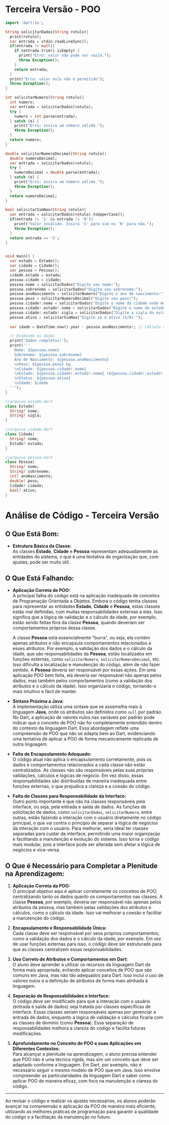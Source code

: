 # Terceira Versão - POO

```dart
import 'dart:io';

String solicitarDados(String rotulo){
  print(rotulo);
  var entrada = stdin.readLineSync();
  if(entrada != null){
    if (entrada.trim().isEmpty) { 
      print("Erro: valor não pode ser vazio.");
      throw Exception();
    }
    return entrada;
  }
  print("Erro: valor nulo não é permitido");
  throw Exception();
}

int solicitarNumero(String rotulo){
  int numero;
  var entrada = solicitarDados(rotulo);
  try {
    numero = int.parse(entrada); 
  } catch (e) {
    print("Erro: insira um número válido.");
    throw Exception();
  }
  return numero;
}

double solicitarNumeroDecimal(String rotulo){
  double numeroDecimal;
  var entrada = solicitarDados(rotulo);
  try {
    numeroDecimal = double.parse(entrada); 
  } catch (e) {
    print("Erro: insira um número válido.");
    throw Exception();
  }
  return numeroDecimal;
}

bool solicitarSimNao(String rotulo){
  var entrada = solicitarDados(rotulo).toUpperCase();
  if(entrada != 'S' && entrada != 'N'){ 
    print("Valor inválido. Insira 'S' para sim ou 'N' para não.");
    throw Exception();
  }
  return entrada == 'S';
}


void main() {
  var estado = Estado();
  var cidade = Cidade();
  var pessoa = Pessoa();
  cidade.estado = estado;
  pessoa.cidade = cidade;
  pessoa.nome = solicitarDados("Digite seu nome:");
  pessoa.sobrenome = solicitarDados("Digite seu sobrenome:");
  pessoa.anoNascimento = solicitarNumero("Digite o ano de nascimento:");
  pessoa.peso = solicitarNumeroDecimal("Digite seu peso:");
  pessoa.cidade!.nome = solicitarDados("Digite o nome da cidade onde mora:");
  pessoa.cidade!.estado!.nome = solicitarDados("Digite o nome do estado onde mora:");
  pessoa.cidade!.estado!.sigla = solicitarDados("Digite a sigla do estado:");
  pessoa.ativo = solicitarSimNao("Digite se é ativo (S/N):");
  
  var idade = DateTime.now().year - pessoa.anoNascimento!; // Cálculo da idade

  // Exibindo os dados
  print('Dados completos:');
  print('''
    Nome: ${pessoa.nome}
    Sobrenome: ${pessoa.sobrenome}
    Ano de Nascimento: ${pessoa.anoNascimento}
    \nPeso: ${pessoa.peso} kg
    \nCidade: ${pessoa.cidade!.nome}
    \nEstado: ${pessoa.cidade!.estado!.nome} (${pessoa.cidade!.estado!.sigla})
    \nStatus: ${pessoa.ativo}
    \nIdade: $idade
  ''');
}

//arquivo estado.dart
class Estado{
  String? nome; 
  String? sigla;
}

//arquivo cidade.dart
class Cidade{
  String? nome;
  Estado? estado;
}

//arquivo pessoa.dart
class Pessoa{
  String? nome;
  String? sobrenome;
  int? anoNascimento;
  double? peso; 
  Cidade? cidade;
  bool? ativo;
}
```
# Análise de Código - Terceira Versão

## O Que Está Bom:

- **Estrutura Básica da Classe:**  
  As classes **Estado**, **Cidade** e **Pessoa** representam adequadamente as entidades do sistema, o que é uma tentativa de organização que, com ajustes, pode ser muito útil. 

## O Que Está Falhando:

- **Aplicação Correta de POO:**  
  A principal falha do código está na aplicação inadequada de conceitos de Programação Orientada a Objetos. Embora o código tenha classes para representar as entidades **Estado**, **Cidade** e **Pessoa**, estas classes estão mal definidas, com muitas responsabilidades externas a elas. Isso significa que a lógica de validação e o cálculo da idade, por exemplo, estão sendo feitas fora da classe **Pessoa**, quando deveriam ser comportamentos próprios dessa classe.

  A classe **Pessoa** está essencialmente "burra", ou seja, ela contém apenas atributos e não encapsula comportamentos relacionados a esses atributos. Por exemplo, a validação dos dados e o cálculo da idade, que são responsabilidades da **Pessoa**, estão localizados em funções externas, como `solicitarNumero`, `solicitarNumeroDecimal`, etc. Isso dificulta a localização e manutenção do código, além de não fazer sentido. A **Pessoa** deveria ser responsável por essas ações. Em uma aplicação POO bem feita, ela deveria ser responsável não apenas pelos dados, mas também pelos comportamentos (como a validação dos atributos e o cálculo da idade). Isso organizaria o código, tornando-o mais intuitivo e fácil de manter.

- **Sintaxe Próxima a Java:**  
  A implementação utiliza uma sintaxe que se assemelha mais à linguagem **Java**, onde os atributos são definidos como `null` por padrão. No Dart, a aplicação de valores nulos nas variáveis por padrão pode indicar que o conceito de POO não foi completamente entendido dentro do contexto da linguagem Dart. Essa abordagem reflete uma compreensão de POO que não se adapta bem ao Dart, evidenciando uma tentativa de aplicar a POO de forma mecanicamente replicada de outra linguagem.

- **Falta de Encapsulamento Adequado:**  
  O código atual não aplica o encapsulamento corretamente, pois os dados e comportamentos relacionados a cada classe não estão centralizados. As classes não são responsáveis pelas suas próprias validações, cálculos e lógicas de negócio. Em vez disso, essas responsabilidades são distribuídas de maneira inadequada entre funções externas, o que prejudica a clareza e a coesão do código.

- **Falta de Classes para Responsabilidade da Interface:**  
  Outro ponto importante é que não há classes responsáveis pela interface, ou seja, pela entrada e saída de dados. As funções de solicitação de dados, como `solicitarDados`, `solicitarNumero`, entre outras, estão fazendo a interação com o usuário diretamente no código principal, o que vai contra o princípio de separar a lógica de negócios da interação com o usuário. Para melhorar, seria ideal ter classes separadas para cuidar da interface, permitindo uma maior organização e facilitando a manutenção e evolução do sistema. Isso torna o código mais modular, pois a interface pode ser alterada sem afetar a lógica de negócios e vice-versa.

## O Que é Necessário para Completar a Plenitude na Aprendizagem:

1. **Aplicação Correta da POO:**  
   O principal objetivo aqui é aplicar corretamente os conceitos de POO, centralizando tanto os dados quanto os comportamentos nas classes. A classe **Pessoa**, por exemplo, deveria ser responsável não apenas pelos atributos da pessoa, mas também pelas validações dos atributos e cálculos, como o cálculo da idade. Isso vai melhorar a coesão e facilitar a manutenção do código.

2. **Encapsulamento e Responsabilidade Única:**  
   Cada classe deve ser responsável por seus próprios comportamentos, como a validação dos dados e o cálculo da idade, por exemplo. Em vez de usar funções externas para isso, o código deve ser estruturado para que as classes centralizem essas responsabilidades.

3. **Uso Correto de Atributos e Comportamentos em Dart:**  
   O aluno deve aprender a utilizar os recursos da linguagem Dart de forma mais apropriada, evitando aplicar conceitos de POO que são comuns em Java, mas não tão adequados para Dart. Isso inclui o uso de valores nulos e a definição de atributos de forma mais alinhada à linguagem.

4. **Separação de Responsabilidades e Interface:**  
   O código deve ser modificado para que a interação com o usuário (entrada e saída de dados) seja tratada por classes específicas de interface. Essas classes seriam responsáveis apenas por gerenciar a entrada de dados, enquanto a lógica de validação e cálculos ficaria com as classes de domínio (como **Pessoa**). Essa separação de responsabilidades melhora a clareza do código e facilita futuras modificações.

5. **Aprofundamento no Conceito de POO e suas Aplicações em Diferentes Contextos:**  
   Para alcançar a plenitude na aprendizagem, o aluno precisa entender que POO não é uma técnica rígida, mas sim um conceito que deve ser adaptado conforme a linguagem. Em Dart, por exemplo, não é necessário seguir o mesmo modelo de POO que em Java. Isso envolve compreender as particularidades da linguagem Dart e saber como aplicar POO de maneira eficaz, com foco na manutenção e clareza do código.

---

Ao revisar o código e realizar os ajustes necessários, os alunos poderão avançar na compreensão e aplicação da POO de maneira mais eficiente, utilizando as melhores práticas de programação para garantir a qualidade do código e a facilitação da manutenção no futuro.


